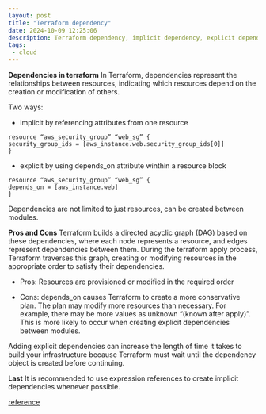 ```yaml
---
layout: post
title: "Terraform dependency"
date: 2024-10-09 12:25:06
description: Terraform dependency, implicit dependency, explicit dependency, depends_on
tags:
 - cloud
---
```


**Dependencies in terraform**
In Terraform, dependencies represent the relationships between resources, indicating which resources depend on the creation or modification of others. 

Two ways:
- implicit
by referencing attributes from one resource 
```
resource “aws_security_group” “web_sg” {
security_group_ids = [aws_instance.web.security_group_ids[0]]
}
```

- explicit
by using depends_on attribute winthin a resource block
```
resource “aws_security_group” “web_sg” {
depends_on = [aws_instance.web]
}
```

Dependencies are not limited to just resources, can be created between modules.

**Pros and Cons**
Terraform builds a directed acyclic graph (DAG) based on these dependencies, where each node represents a resource, and edges represent dependencies between them. During the terraform apply process, Terraform traverses this graph, creating or modifying resources in the appropriate order to satisfy their dependencies.

- Pros:
Resources are provisioned or modified in the required order

- Cons:
depends_on causes Terraform to create a more conservative plan. The plan may modify more resources than necessary. For example, there may be more values as unknown “(known after apply)”. This is more likely to occur when creating explicit dependencies between modules.

Adding explicit dependencies can increase the length of time it takes to build your infrastructure because Terraform must wait until the dependency object is created before continuing.


**Last**
It is recommended to use expression references to create implicit dependencies whenever possible.

[reference](https://dev.to/pdelcogliano/how-to-use-terraform-dependson-3a0k)
